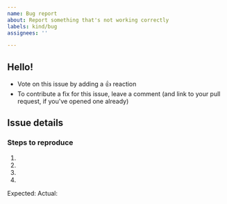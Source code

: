 ```yaml
---
name: Bug report
about: Report something that's not working correctly
labels: kind/bug
assignees: ''

---
```


## Hello!
<!-- Please leave this section as-is, it's designed to help others in the community know how to interact with our GitHub issues. -->

- Vote on this issue by adding a 👍 reaction
- To contribute a fix for this issue, leave a comment (and link to your pull request, if you've opened one already)

## Issue details

<!-- Please provide a general summary of the issue, including what you're trying to accomplish. -->

### Steps to reproduce
<!-- Provide a link to a live example or an unambiguous set of steps to reproduce this bug. Tell us what you expected to happen, and what happened instead. Please include code to reproduce, if relevant. -->

1.
2.
3.
4.

Expected: <!-- What did you expect to happen? -->
Actual: <!-- What happens instead? -->
